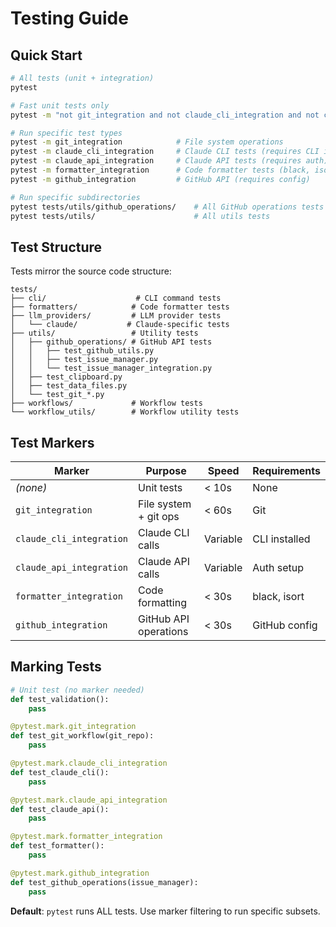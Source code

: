 # Testing Guide

## Quick Start

```bash
# All tests (unit + integration)
pytest

# Fast unit tests only
pytest -m "not git_integration and not claude_cli_integration and not claude_api_integration and not formatter_integration and not github_integration"

# Run specific test types
pytest -m git_integration            # File system operations
pytest -m claude_cli_integration     # Claude CLI tests (requires CLI installed)
pytest -m claude_api_integration     # Claude API tests (requires auth)
pytest -m formatter_integration      # Code formatter tests (black, isort)
pytest -m github_integration         # GitHub API (requires config)

# Run specific subdirectories
pytest tests/utils/github_operations/    # All GitHub operations tests
pytest tests/utils/                      # All utils tests
```

## Test Structure

Tests mirror the source code structure:

```
tests/
├── cli/                    # CLI command tests
├── formatters/            # Code formatter tests
├── llm_providers/         # LLM provider tests
│   └── claude/           # Claude-specific tests
├── utils/                 # Utility tests
│   ├── github_operations/ # GitHub API tests
│   │   ├── test_github_utils.py
│   │   ├── test_issue_manager.py
│   │   └── test_issue_manager_integration.py
│   ├── test_clipboard.py
│   ├── test_data_files.py
│   └── test_git_*.py
├── workflows/             # Workflow tests
└── workflow_utils/        # Workflow utility tests
```

## Test Markers

| Marker | Purpose | Speed | Requirements |
|--------|---------|-------|--------------|
| *(none)* | Unit tests | < 10s | None |
| `git_integration` | File system + git ops | < 60s | Git |
| `claude_cli_integration` | Claude CLI calls | Variable | CLI installed |
| `claude_api_integration` | Claude API calls | Variable | Auth setup |
| `formatter_integration` | Code formatting | < 30s | black, isort |
| `github_integration` | GitHub API operations | < 30s | GitHub config |

## Marking Tests

```python
# Unit test (no marker needed)
def test_validation():
    pass

@pytest.mark.git_integration  
def test_git_workflow(git_repo):
    pass

@pytest.mark.claude_cli_integration
def test_claude_cli():
    pass

@pytest.mark.claude_api_integration
def test_claude_api():
    pass

@pytest.mark.formatter_integration
def test_formatter():
    pass

@pytest.mark.github_integration
def test_github_operations(issue_manager):
    pass
```

**Default**: `pytest` runs ALL tests. Use marker filtering to run specific subsets.
